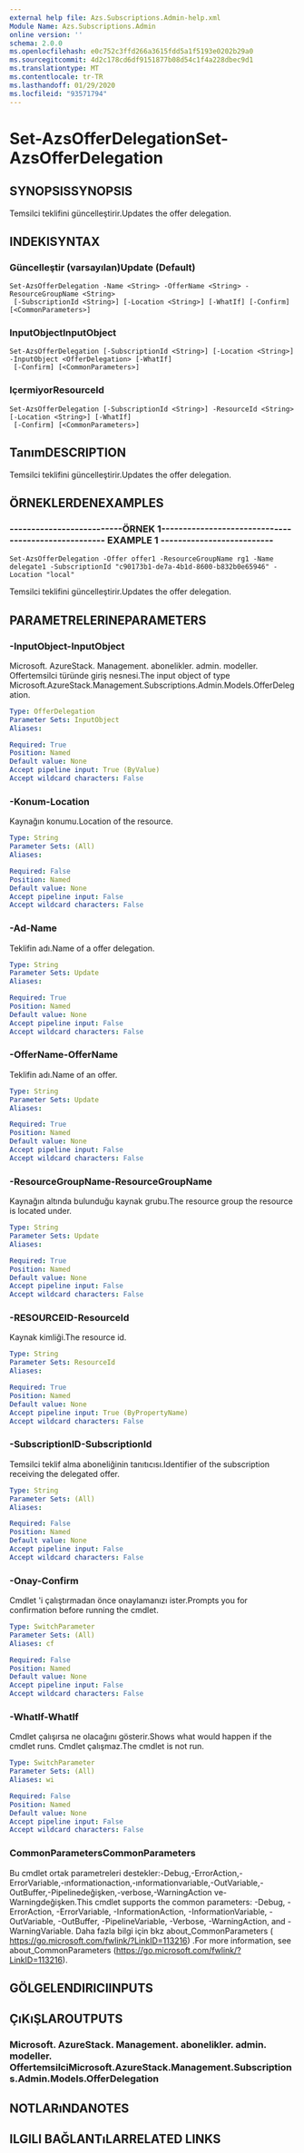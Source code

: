 ```yaml
---
external help file: Azs.Subscriptions.Admin-help.xml
Module Name: Azs.Subscriptions.Admin
online version: ''
schema: 2.0.0
ms.openlocfilehash: e0c752c3ffd266a3615fdd5a1f5193e0202b29a0
ms.sourcegitcommit: 4d2c178cd6df9151877b08d54c1f4a228dbec9d1
ms.translationtype: MT
ms.contentlocale: tr-TR
ms.lasthandoff: 01/29/2020
ms.locfileid: "93571794"
---
```

# <span data-ttu-id="4f6ae-101">Set-AzsOfferDelegation</span><span class="sxs-lookup"><span data-stu-id="4f6ae-101">Set-AzsOfferDelegation</span></span>

## <span data-ttu-id="4f6ae-102">SYNOPSIS</span><span class="sxs-lookup"><span data-stu-id="4f6ae-102">SYNOPSIS</span></span>
<span data-ttu-id="4f6ae-103">Temsilci teklifini güncelleştirir.</span><span class="sxs-lookup"><span data-stu-id="4f6ae-103">Updates the offer delegation.</span></span>

## <span data-ttu-id="4f6ae-104">INDEKI</span><span class="sxs-lookup"><span data-stu-id="4f6ae-104">SYNTAX</span></span>

### <span data-ttu-id="4f6ae-105">Güncelleştir (varsayılan)</span><span class="sxs-lookup"><span data-stu-id="4f6ae-105">Update (Default)</span></span>
```
Set-AzsOfferDelegation -Name <String> -OfferName <String> -ResourceGroupName <String>
 [-SubscriptionId <String>] [-Location <String>] [-WhatIf] [-Confirm] [<CommonParameters>]
```

### <span data-ttu-id="4f6ae-106">InputObject</span><span class="sxs-lookup"><span data-stu-id="4f6ae-106">InputObject</span></span>
```
Set-AzsOfferDelegation [-SubscriptionId <String>] [-Location <String>] -InputObject <OfferDelegation> [-WhatIf]
 [-Confirm] [<CommonParameters>]
```

### <span data-ttu-id="4f6ae-107">Içermiyor</span><span class="sxs-lookup"><span data-stu-id="4f6ae-107">ResourceId</span></span>
```
Set-AzsOfferDelegation [-SubscriptionId <String>] -ResourceId <String> [-Location <String>] [-WhatIf]
 [-Confirm] [<CommonParameters>]
```

## <span data-ttu-id="4f6ae-108">Tanım</span><span class="sxs-lookup"><span data-stu-id="4f6ae-108">DESCRIPTION</span></span>
<span data-ttu-id="4f6ae-109">Temsilci teklifini güncelleştirir.</span><span class="sxs-lookup"><span data-stu-id="4f6ae-109">Updates the offer delegation.</span></span>

## <span data-ttu-id="4f6ae-110">ÖRNEKLERDEN</span><span class="sxs-lookup"><span data-stu-id="4f6ae-110">EXAMPLES</span></span>

### <span data-ttu-id="4f6ae-111">--------------------------ÖRNEK 1--------------------------</span><span class="sxs-lookup"><span data-stu-id="4f6ae-111">-------------------------- EXAMPLE 1 --------------------------</span></span>
```
Set-AzsOfferDelegation -Offer offer1 -ResourceGroupName rg1 -Name delegate1 -SubscriptionId "c90173b1-de7a-4b1d-8600-b832b0e65946" -Location "local"
```

<span data-ttu-id="4f6ae-112">Temsilci teklifini güncelleştirir.</span><span class="sxs-lookup"><span data-stu-id="4f6ae-112">Updates the offer delegation.</span></span>

## <span data-ttu-id="4f6ae-113">PARAMETRELERINE</span><span class="sxs-lookup"><span data-stu-id="4f6ae-113">PARAMETERS</span></span>

### <span data-ttu-id="4f6ae-114">-InputObject</span><span class="sxs-lookup"><span data-stu-id="4f6ae-114">-InputObject</span></span>
<span data-ttu-id="4f6ae-115">Microsoft. AzureStack. Management. abonelikler. admin. modeller. Offertemsilci türünde giriş nesnesi.</span><span class="sxs-lookup"><span data-stu-id="4f6ae-115">The input object of type Microsoft.AzureStack.Management.Subscriptions.Admin.Models.OfferDelegation.</span></span>

```yaml
Type: OfferDelegation
Parameter Sets: InputObject
Aliases: 

Required: True
Position: Named
Default value: None
Accept pipeline input: True (ByValue)
Accept wildcard characters: False
```

### <span data-ttu-id="4f6ae-116">-Konum</span><span class="sxs-lookup"><span data-stu-id="4f6ae-116">-Location</span></span>
<span data-ttu-id="4f6ae-117">Kaynağın konumu.</span><span class="sxs-lookup"><span data-stu-id="4f6ae-117">Location of the resource.</span></span>

```yaml
Type: String
Parameter Sets: (All)
Aliases: 

Required: False
Position: Named
Default value: None
Accept pipeline input: False
Accept wildcard characters: False
```

### <span data-ttu-id="4f6ae-118">-Ad</span><span class="sxs-lookup"><span data-stu-id="4f6ae-118">-Name</span></span>
<span data-ttu-id="4f6ae-119">Teklifin adı.</span><span class="sxs-lookup"><span data-stu-id="4f6ae-119">Name of a offer delegation.</span></span>

```yaml
Type: String
Parameter Sets: Update
Aliases: 

Required: True
Position: Named
Default value: None
Accept pipeline input: False
Accept wildcard characters: False
```

### <span data-ttu-id="4f6ae-120">-OfferName</span><span class="sxs-lookup"><span data-stu-id="4f6ae-120">-OfferName</span></span>
<span data-ttu-id="4f6ae-121">Teklifin adı.</span><span class="sxs-lookup"><span data-stu-id="4f6ae-121">Name of an offer.</span></span>

```yaml
Type: String
Parameter Sets: Update
Aliases: 

Required: True
Position: Named
Default value: None
Accept pipeline input: False
Accept wildcard characters: False
```

### <span data-ttu-id="4f6ae-122">-ResourceGroupName</span><span class="sxs-lookup"><span data-stu-id="4f6ae-122">-ResourceGroupName</span></span>
<span data-ttu-id="4f6ae-123">Kaynağın altında bulunduğu kaynak grubu.</span><span class="sxs-lookup"><span data-stu-id="4f6ae-123">The resource group the resource is located under.</span></span>

```yaml
Type: String
Parameter Sets: Update
Aliases: 

Required: True
Position: Named
Default value: None
Accept pipeline input: False
Accept wildcard characters: False
```

### <span data-ttu-id="4f6ae-124">-RESOURCEID</span><span class="sxs-lookup"><span data-stu-id="4f6ae-124">-ResourceId</span></span>
<span data-ttu-id="4f6ae-125">Kaynak kimliği.</span><span class="sxs-lookup"><span data-stu-id="4f6ae-125">The resource id.</span></span>

```yaml
Type: String
Parameter Sets: ResourceId
Aliases: 

Required: True
Position: Named
Default value: None
Accept pipeline input: True (ByPropertyName)
Accept wildcard characters: False
```

### <span data-ttu-id="4f6ae-126">-SubscriptionID</span><span class="sxs-lookup"><span data-stu-id="4f6ae-126">-SubscriptionId</span></span>
<span data-ttu-id="4f6ae-127">Temsilci teklif alma aboneliğinin tanıtıcısı.</span><span class="sxs-lookup"><span data-stu-id="4f6ae-127">Identifier of the subscription receiving the delegated offer.</span></span>

```yaml
Type: String
Parameter Sets: (All)
Aliases: 

Required: False
Position: Named
Default value: None
Accept pipeline input: False
Accept wildcard characters: False
```

### <span data-ttu-id="4f6ae-128">-Onay</span><span class="sxs-lookup"><span data-stu-id="4f6ae-128">-Confirm</span></span>
<span data-ttu-id="4f6ae-129">Cmdlet 'i çalıştırmadan önce onaylamanızı ister.</span><span class="sxs-lookup"><span data-stu-id="4f6ae-129">Prompts you for confirmation before running the cmdlet.</span></span>

```yaml
Type: SwitchParameter
Parameter Sets: (All)
Aliases: cf

Required: False
Position: Named
Default value: None
Accept pipeline input: False
Accept wildcard characters: False
```

### <span data-ttu-id="4f6ae-130">-WhatIf</span><span class="sxs-lookup"><span data-stu-id="4f6ae-130">-WhatIf</span></span>
<span data-ttu-id="4f6ae-131">Cmdlet çalışırsa ne olacağını gösterir.</span><span class="sxs-lookup"><span data-stu-id="4f6ae-131">Shows what would happen if the cmdlet runs.</span></span>
<span data-ttu-id="4f6ae-132">Cmdlet çalışmaz.</span><span class="sxs-lookup"><span data-stu-id="4f6ae-132">The cmdlet is not run.</span></span>

```yaml
Type: SwitchParameter
Parameter Sets: (All)
Aliases: wi

Required: False
Position: Named
Default value: None
Accept pipeline input: False
Accept wildcard characters: False
```

### <span data-ttu-id="4f6ae-133">CommonParameters</span><span class="sxs-lookup"><span data-stu-id="4f6ae-133">CommonParameters</span></span>
<span data-ttu-id="4f6ae-134">Bu cmdlet ortak parametreleri destekler:-Debug,-ErrorAction,-ErrorVariable,-ınformationaction,-ınformationvariable,-OutVariable,-OutBuffer,-Pipelinedeğişken,-verbose,-WarningAction ve-Warningdeğişken.</span><span class="sxs-lookup"><span data-stu-id="4f6ae-134">This cmdlet supports the common parameters: -Debug, -ErrorAction, -ErrorVariable, -InformationAction, -InformationVariable, -OutVariable, -OutBuffer, -PipelineVariable, -Verbose, -WarningAction, and -WarningVariable.</span></span> <span data-ttu-id="4f6ae-135">Daha fazla bilgi için bkz about_CommonParameters ( https://go.microsoft.com/fwlink/?LinkID=113216) .</span><span class="sxs-lookup"><span data-stu-id="4f6ae-135">For more information, see about_CommonParameters (https://go.microsoft.com/fwlink/?LinkID=113216).</span></span>

## <span data-ttu-id="4f6ae-136">GÖLGELENDIRICI</span><span class="sxs-lookup"><span data-stu-id="4f6ae-136">INPUTS</span></span>

## <span data-ttu-id="4f6ae-137">ÇıKıŞLAR</span><span class="sxs-lookup"><span data-stu-id="4f6ae-137">OUTPUTS</span></span>

### <span data-ttu-id="4f6ae-138">Microsoft. AzureStack. Management. abonelikler. admin. modeller. Offertemsilci</span><span class="sxs-lookup"><span data-stu-id="4f6ae-138">Microsoft.AzureStack.Management.Subscriptions.Admin.Models.OfferDelegation</span></span>

## <span data-ttu-id="4f6ae-139">NOTLARıNDA</span><span class="sxs-lookup"><span data-stu-id="4f6ae-139">NOTES</span></span>

## <span data-ttu-id="4f6ae-140">ILGILI BAĞLANTıLAR</span><span class="sxs-lookup"><span data-stu-id="4f6ae-140">RELATED LINKS</span></span>

